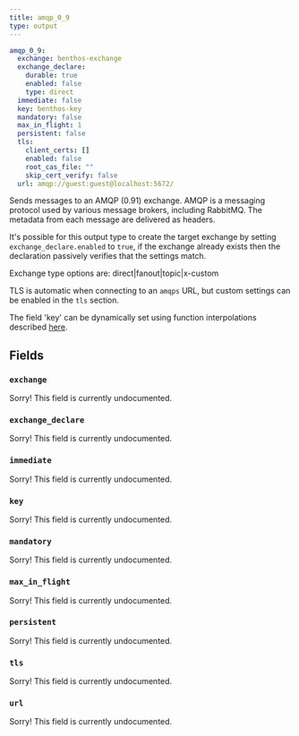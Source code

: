 ```yaml
---
title: amqp_0_9
type: output
---
```


```yaml
amqp_0_9:
  exchange: benthos-exchange
  exchange_declare:
    durable: true
    enabled: false
    type: direct
  immediate: false
  key: benthos-key
  mandatory: false
  max_in_flight: 1
  persistent: false
  tls:
    client_certs: []
    enabled: false
    root_cas_file: ""
    skip_cert_verify: false
  url: amqp://guest:guest@localhost:5672/
```

Sends messages to an AMQP (0.91) exchange. AMQP is a messaging protocol used by
various message brokers, including RabbitMQ. The metadata from each message are
delivered as headers.

It's possible for this output type to create the target exchange by setting
`exchange_declare.enabled` to `true`, if the exchange already exists
then the declaration passively verifies that the settings match.

Exchange type options are: direct|fanout|topic|x-custom

TLS is automatic when connecting to an `amqps` URL, but custom
settings can be enabled in the `tls` section.

The field 'key' can be dynamically set using function interpolations described
[here](../config_interpolation.md#functions).

## Fields

### `exchange`

Sorry! This field is currently undocumented.

### `exchange_declare`

Sorry! This field is currently undocumented.

### `immediate`

Sorry! This field is currently undocumented.

### `key`

Sorry! This field is currently undocumented.

### `mandatory`

Sorry! This field is currently undocumented.

### `max_in_flight`

Sorry! This field is currently undocumented.

### `persistent`

Sorry! This field is currently undocumented.

### `tls`

Sorry! This field is currently undocumented.

### `url`

Sorry! This field is currently undocumented.


